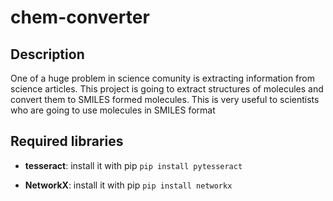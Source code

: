 # chem-converter

## Description

One of a huge problem in science comunity is extracting information from science articles. This project is going to extract structures of molecules and convert them to SMILES formed molecules. This is very useful to scientists who are going to use molecules in SMILES format

## Required libraries

* __tesseract__: install it with pip ```pip install pytesseract```

* __NetworkX__: install it with pip ```pip install networkx```
